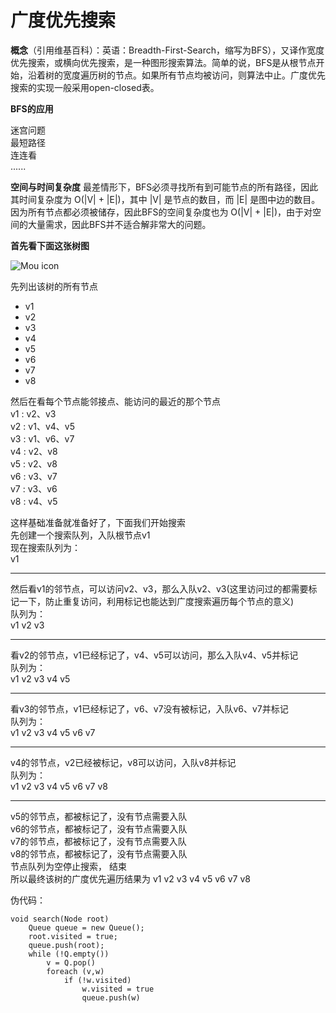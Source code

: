# 广度优先搜索
**概念**（引用维基百科）：英语：Breadth-First-Search，缩写为BFS），又译作宽度优先搜索，或横向优先搜索，是一种图形搜索算法。简单的说，BFS是从根节点开始，沿着树的宽度遍历树的节点。如果所有节点均被访问，则算法中止。广度优先搜索的实现一般采用open-closed表。

**BFS的应用**

迷宫问题<br />
最短路径<br />
连连看</br >
......

**空间与时间复杂度**
最差情形下，BFS必须寻找所有到可能节点的所有路径，因此其时间复杂度为 O(|V| + |E|)，其中 |V| 是节点的数目，而 |E| 是图中边的数目。
因为所有节点都必须被储存，因此BFS的空间复杂度也为 O(|V| + |E|)，由于对空间的大量需求，因此BFS并不适合解非常大的问题。

**首先看下面这张树图**

![Mou icon](http://ocaya4boy.bkt.clouddn.com/imageWechatIMG6.jpeg?imageView2/1/w/200/h/250)


先列出该树的所有节点

* v1
* v2
* v3
* v4
* v5
* v6
* v7
* v8

然后在看每个节点能邻接点、能访问的最近的那个节点<br />
v1 : v2、v3<br />
v2 : v1、v4、v5<br />
v3 : v1、v6、v7<br />
v4 : v2、v8<br />
v5 : v2、v8<br />
v6 : v3、v7<br />
v7 : v3、v6<br />
v8 : v4、v5<br />

这样基础准备就准备好了，下面我们开始搜索<br />
先创建一个搜索队列，入队根节点v1<br />
现在搜索队列为：<br />
v1
***
然后看v1的邻节点，可以访问v2、v3，那么入队v2、v3(这里访问过的都需要标记一下，防止重复访问，利用标记也能达到广度搜索遍历每个节点的意义)<br />
队列为：<br />
v1 v2 v3
***
看v2的邻节点，v1已经标记了，v4、v5可以访问，那么入队v4、v5并标记<br />
队列为：<br />
v1 v2 v3 v4 v5
***
看v3的邻节点，v1已经标记了，v6、v7没有被标记，入队v6、v7并标记<br />
队列为：<br />
v1 v2 v3 v4 v5 v6 v7
***
v4的邻节点，v2已经被标记，v8可以访问，入队v8并标记<br />
队列为：<br />
v1 v2 v3 v4 v5 v6 v7 v8
***
v5的邻节点，都被标记了，没有节点需要入队<br />
v6的邻节点，都被标记了，没有节点需要入队<br />
v7的邻节点，都被标记了，没有节点需要入队<br />
v8的邻节点，都被标记了，没有节点需要入队<br />
节点队列为空停止搜索，
结束<br />
所以最终该树的广度优先遍历结果为 v1 v2 v3 v4 v5 v6 v7 v8

伪代码：

```
void search(Node root) 
	Queue queue = new Queue();
	root.visited = true;
	queue.push(root);
	while (!Q.empty())
		v = Q.pop()
		foreach (v,w)
			if (!w.visited) 
				w.visited = true
				queue.push(w)

```


